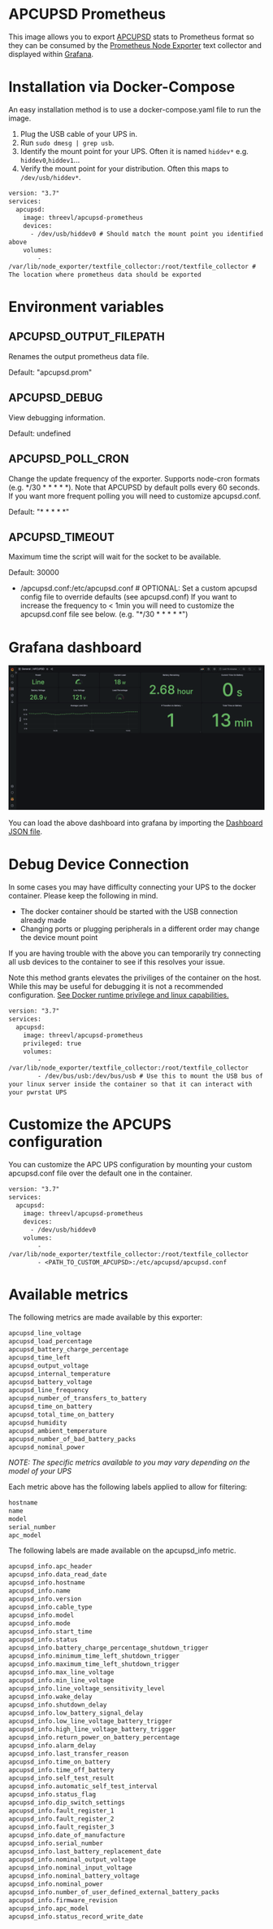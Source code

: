 # APCUPSD Prometheus

This image allows you to export [APCUPSD](http://www.apcupsd.org/) stats to Prometheus format so they can be consumed by the [Prometheus Node Exporter](https://hub.docker.com/r/prom/node-exporter) text collector and displayed within [Grafana](https://grafana.com/).

# Installation via Docker-Compose
An easy installation method is to use a docker-compose.yaml file to run the image.

1. Plug the USB cable of your UPS in.
1. Run `sudo dmesg | grep usb`.
1. Identify the mount point for your UPS. Often it is named `hiddev*` e.g. `hiddev0`,`hiddev1`...
1. Verify the mount point for your distribution. Often this maps to `/dev/usb/hiddev*`.

```
version: "3.7"
services:
  apcupsd:
    image: threevl/apcupsd-prometheus
    devices:
      - /dev/usb/hiddev0 # Should match the mount point you identified above
    volumes:
        - /var/lib/node_exporter/textfile_collector:/root/textfile_collector # The location where prometheus data should be exported
```

# Environment variables
## APCUPSD_OUTPUT_FILEPATH
Renames the output prometheus data file.

Default: "apcupsd.prom"

## APCUPSD_DEBUG
View debugging information.

Default: undefined

## APCUPSD_POLL_CRON
Change the update frequency of the exporter. Supports node-cron formats (e.g. */30 * * * * *). Note that APCUPSD by default polls every 60 seconds. If you want more frequent polling you will need to customize apcupsd.conf.

Default: "* * * * *"

## APCUPSD_TIMEOUT
Maximum time the script will wait for the socket to be available.

Default: 30000

- /apcupsd.conf:/etc/apcupsd.conf # OPTIONAL: Set a custom apcupsd config file to override defaults (see apcupsd.conf)
If you want to increase the frequency to < 1min you will need to customize the apcupsd.conf file see below. (e.g. "*/30 * * * * *")

# Grafana dashboard

![Grafana UPS display](dashboard.png)

You can load the above dashboard into grafana by importing the [Dashboard JSON file](./grafana.apcupsd.json).



# Debug Device Connection
In some cases you may have difficulty connecting your UPS to the docker container. Please keep the following in mind.
- The docker container should be started with the USB connection already made
- Changing ports or plugging peripherals in a different order may change the device mount point

If you are having trouble with the above you can temporarily try connecting all usb devices to the container to see if this resolves your issue.

Note this method grants elevates the priviliges of the container on the host. While this may be useful for debugging it is not a recommended configuration. [See Docker runtime privilege and linux capabilities.](https://docs.docker.com/engine/reference/run/#runtime-privilege-and-linux-capabilities)

```
version: "3.7"
services:
  apcupsd:
    image: threevl/apcupsd-prometheus
    privileged: true
    volumes:
        - /var/lib/node_exporter/textfile_collector:/root/textfile_collector
        - /dev/bus/usb:/dev/bus/usb # Use this to mount the USB bus of your linux server inside the container so that it can interact with your pwrstat UPS
```

# Customize the APCUPS configuration
You can customize the APC UPS configuration by mounting your custom apcupsd.conf file over the default one in the container.

```
version: "3.7"
services:
  apcupsd:
    image: threevl/apcupsd-prometheus
    devices:
      - /dev/usb/hiddev0
    volumes:
        - /var/lib/node_exporter/textfile_collector:/root/textfile_collector
        - <PATH_TO_CUSTOM_APCUPSD>:/etc/apcupsd/apcupsd.conf
```
# Available metrics
The following metrics are made available by this exporter:

```
apcupsd_line_voltage
apcupsd_load_percentage
apcupsd_battery_charge_percentage
apcupsd_time_left
apcupsd_output_voltage
apcupsd_internal_temperature
apcupsd_battery_voltage
apcupsd_line_frequency
apcupsd_number_of_transfers_to_battery
apcupsd_time_on_battery
apcupsd_total_time_on_battery
apcupsd_humidity
apcupsd_ambient_temperature
apcupsd_number_of_bad_battery_packs
apcupsd_nominal_power
```

*NOTE: The specific metrics available to you may vary depending on the model of your UPS*

Each metric above has the following labels applied to allow for filtering:

```
hostname
name
model
serial_number
apc_model
```

The following labels are made available on the apcupsd_info metric.
```
apcupsd_info.apc_header
apcupsd_info.data_read_date
apcupsd_info.hostname
apcupsd_info.name
apcupsd_info.version
apcupsd_info.cable_type
apcupsd_info.model
apcupsd_info.mode
apcupsd_info.start_time
apcupsd_info.status
apcupsd_info.battery_charge_percentage_shutdown_trigger
apcupsd_info.minimum_time_left_shutdown_trigger
apcupsd_info.maximum_time_left_shutdown_trigger
apcupsd_info.max_line_voltage
apcupsd_info.min_line_voltage
apcupsd_info.line_voltage_sensitivity_level
apcupsd_info.wake_delay
apcupsd_info.shutdown_delay
apcupsd_info.low_battery_signal_delay
apcupsd_info.low_line_voltage_battery_trigger
apcupsd_info.high_line_voltage_battery_trigger
apcupsd_info.return_power_on_battery_percentage
apcupsd_info.alarm_delay
apcupsd_info.last_transfer_reason
apcupsd_info.time_on_battery
apcupsd_info.time_off_battery
apcupsd_info.self_test_result
apcupsd_info.automatic_self_test_interval
apcupsd_info.status_flag
apcupsd_info.dip_switch_settings
apcupsd_info.fault_register_1
apcupsd_info.fault_register_2
apcupsd_info.fault_register_3
apcupsd_info.date_of_manufacture
apcupsd_info.serial_number
apcupsd_info.last_battery_replacement_date
apcupsd_info.nominal_output_voltage
apcupsd_info.nominal_input_voltage
apcupsd_info.nominal_battery_voltage
apcupsd_info.nominal_power
apcupsd_info.number_of_user_defined_external_battery_packs
apcupsd_info.firmware_revision
apcupsd_info.apc_model
apcupsd_info.status_record_write_date
```